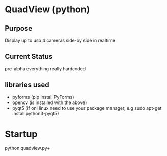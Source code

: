 # QuadView (python)

## Purpose
Display up to usb 4 cameras side-by side in realtime

## Current Status
pre-alpha everything really hardcoded 

## libraries used
- pyforms (pip install PyForms)
- opencv (is installed with the above)
- pyqt5 (if onl linux need to use your package manager, e.g sudo apt-get install python3-pyqt5)

# Startup
python quadview.py+

